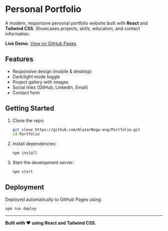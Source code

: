 # Personal Portfolio

A modern, responsive personal portfolio website built with **React** and **Tailwind CSS**. Showcases projects, skills, education, and contact information.

**Live Demo:** [View on GitHub Pages](https://AlazarNega-eng.github.io/Portfolio)

## Features

- Responsive design (mobile & desktop)
- Dark/light mode toggle
- Project gallery with images
- Social links (GitHub, LinkedIn, Email)
- Contact form

## Getting Started

1. Clone the repo:
   ```sh
   git clone https://github.com/AlazarNega-eng/Portfolio.git
   cd Portfolio
   ```
2. Install dependencies:
   ```sh
   npm install
   ```
3. Start the development server:
   ```sh
   npm start
   ```

## Deployment

Deployed automatically to GitHub Pages using:

```sh
npm run deploy
```

---

**Built with ❤️ using React and Tailwind CSS.**

